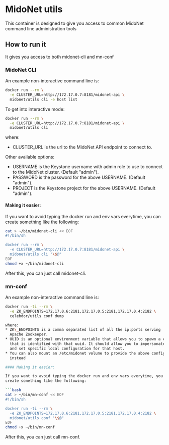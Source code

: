# MidoNet utils

This container is designed to give you access to common MidoNet command line
administration tools

## How to run it

It gives you access to both midonet-cli and mn-conf

### MidoNet CLI

An example non-interactive command line is:

```bash
docker run --rm \
  -e CLUSTER_URL=http://172.17.0.7:8181/midonet-api \
  midonet/utils cli -e host list
```

To get into interactive mode:

```bash
docker run --rm \
  -e CLUSTER_URL=http://172.17.0.7:8181/midonet-api \
  midonet/utils cli
```

where:
* CLUSTER\_URL is the url to the MidoNet API endpoint to connect to.

Other available options:
* USERNAME is the Keystone username with admin role to use to connect to
  the MidoNet cluster. (Default "admin").
* PASSWORD is the password for the above USERNAME. (Default "admin").
* PROJECT is the Keystone project for the above USERNAME. (Default "admin").

#### Making it easier:

If you want to avoid typing the docker run and env vars everytime, you can
create something like the following:

```bash
cat > ~/bin/midonet-cli << EOF
#!/bin/sh

docker run --rm \
  -e CLUSTER_URL=http://172.17.0.7:8181/midonet-api \
  midonet/utils cli "\$@"
EOF
chmod +x ~/bin/midonet-cli
```

After this, you can just call midonet-cli.

### mn-conf

An example non-interactive command line is:

```bash
docker run -ti --rm \
  -e ZK_ENDPOINTS=172.17.0.6:2181,172.17.0.5:2181,172.17.0.4:2182 \
  celebdor/utils conf dump

where:
* ZK\_ENDPOINTS is a comma separated list of all the ip:ports serving
  Apache Zookeeper.
* UUID is an optional environment variable that allows you to spawn a container
  that is identified with that uuid. It should allow you to impersonate a host
  and set specific local configuration for that host.
* You can also mount an /etc/midonet volume to provide the above configurations
  instead

#### Making it easier:

If you want to avoid typing the docker run and env vars everytime, you can
create something like the following:

```bash
cat > ~/bin/mn-conf << EOF
#!/bin/sh

docker run -ti --rm \
  -e ZK_ENDPOINTS=172.17.0.6:2181,172.17.0.5:2181,172.17.0.4:2182 \
  midonet/utils conf "\$@"
EOF
chmod +x ~/bin/mn-conf
```

After this, you can just call mn-conf.
